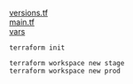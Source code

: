 [versions.tf](hw12/versions.tf) \
[main.tf](hw12/main.tf) \
[vars](hw12/terraform.tfvars)

```
terraform init

terraform workspace new stage
terraform workspace new prod

```